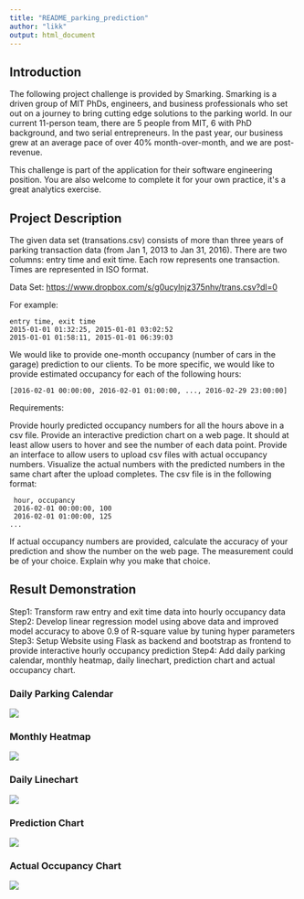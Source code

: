 ```yaml
---
title: "README_parking_prediction"
author: "likk"
output: html_document
---
```


## Introduction
The following project challenge is provided by Smarking. Smarking is a driven group of MIT PhDs, engineers, and business professionals who set out on a journey to bring cutting edge solutions to the parking world. In our current 11-person team, there are 5 people from MIT, 6 with PhD background, and two serial entrepreneurs. In the past year, our business grew at an average pace of over 40% month-over-month, and we are post-revenue.

This challenge is part of the application for their software engineering position. You are also welcome to complete it for your own practice, it's a great analytics exercise.

## Project Description
The given data set (transations.csv) consists of more than three years of parking transaction data (from Jan 1, 2013 to Jan 31, 2016). There are two columns: entry time and exit time. Each row represents one transaction. Times are represented in ISO format.

Data Set: https://www.dropbox.com/s/g0ucylnjz375nhv/trans.csv?dl=0

For example:
```{r, eval=FALSE, message=FALSE}
entry time, exit time
2015-01-01 01:32:25, 2015-01-01 03:02:52
2015-01-01 01:58:11, 2015-01-01 06:39:03
```
We would like to provide one-month occupancy (number of cars in the garage) prediction to our clients. To be more specific, we would like to provide estimated occupancy for each of the following hours:
```{r, eval=FALSE, message=FALSE}
[2016-02-01 00:00:00, 2016-02-01 01:00:00, ..., 2016-02-29 23:00:00]
```
Requirements:

Provide hourly predicted occupancy numbers for all the hours above in a csv file.
Provide an interactive prediction chart on a web page. It should at least allow users to hover and see the number of each data point.
Provide an interface to allow users to upload csv files with actual occupancy numbers. Visualize the actual numbers with the predicted numbers in the same chart after the upload completes. The csv file is in the following format:
```{r, eval=FALSE, message=FALSE}
 hour, occupancy
 2016-02-01 00:00:00, 100
 2016-02-01 01:00:00, 125
...
```
 If actual occupancy numbers are provided, calculate the accuracy of your prediction and show the number on the web page. The measurement could be of your choice. Explain why you make that choice.
 
## Result Demonstration
 Step1: Transform raw entry and exit time data into hourly occupancy data
 Step2: Develop linear regression model using above data and improved model accuracy to above 0.9 of R-square value by tuning hyper parameters
 Step3: Setup Website using Flask as backend and bootstrap as frontend to provide interactive hourly occupancy prediction
 Step4: Add daily parking calendar, monthly heatmap, daily linechart, prediction chart and actual occupancy chart.
 
### Daily Parking Calendar

<img src=“http://ogx7uv5qv.bkt.clouddn.com/calendar.png” >
 
### Monthly Heatmap
<img src=“http://ogx7uv5qv.bkt.clouddn.com/heatmap.png” >

### Daily Linechart
<img src=“http://ogx7uv5qv.bkt.clouddn.com/linechart.png” >

### Prediction Chart
<img src=“http://ogx7uv5qv.bkt.clouddn.com/prediction.png” >

### Actual Occupancy Chart
<img src=“http://ogx7uv5qv.bkt.clouddn.com/actual_compare2.png” >
 
